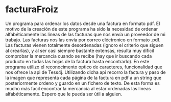 # facturaFroiz
Un programa para ordenar los datos desde una factura en formato pdf.
El motivo de la creación de este programa ha sido la necesidad de ordenar alfabéticamente las lineas de las facturas que nos envía un proveedor de mi trabajo.
Las facturas nos las envía por correo eléctronico en formato .pdf.
Las facturas vienen totalmente desordenadas (ignoro el criterio que siguen al crearlas), y al ser casi siempre bastante extensas, resulta muy dificil
comprobar la mercancía cuando se recibe (hay que ir buscando cada producto en todas las hojas de la factura hasta encontrarlo).
En este programa utilizo el reconocimento optico de caracteres, funcionalidad que nos ofrece la api de Tess4j. Utilizando dicha api recorro la factura
y paso de la imagen que representa cada página de la factura en pdf a un string que posteriormente ordeno y guardo en un fichero de texto.
De esta forma es mucho más facil encontrar la mercancía al estar ordenadas las lineas alfabéticamente.
Espero que le pueda ser útil a alguien.
